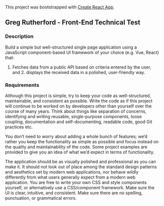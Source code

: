This project was bootstrapped with [Create React App](https://github.com/facebook/create-react-app).

## Greg Rutherford - Front-End Technical Test

### Description 

Build a simple but well-structured single page application using a JavaScript component-based UI framework of your choice (e.g. Vue, React) that: 
1. Fetches data from a public API based on criteria entered by the user, and 2. displays the received data in a polished, user-friendly way. 

### Requirements 

Although this project is simple, try to keep your code as well-structured, maintainable, and consistent as possible. Write the code as if this project will continue to be worked on by developers other than yourself over the course of many years. Think about things like separation of concerns, identifying and writing reusable, single-purpose components, loose coupling, documentation and self-documenting, readable code, good Git practices etc. 

You don’t need to worry about adding a whole bunch of features; we’d rather you keep the functionality as simple as possible and focus instead on the quality and maintainability of the code. Some project examples are provided to give you an idea of what we’d expect in terms of functionality. 

The application should be as visually polished and professional as you can make it. It should not look out of place among the standard design patterns and aesthetics set by modern web applications, nor behave wildly differently from what users generally expect from a modern web application. You are free to write your own CSS and style components yourself, or alternatively use a CSS/component framework. Make sure the UI is clear, intuitive, and consistent. Make sure there are no spelling, punctuation, or grammatical errors.

